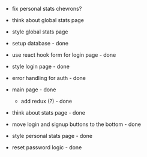 * fix personal stats chevrons?
* think about global stats page
* style global stats page

* setup database - done
* use react hook form for login page - done
* style login page - done
* error handling for auth - done
* main page - done
  * add redux (?) - done
* think about stats page - done
* move login and signup buttons to the bottom - done
* style personal stats page - done
* reset password logic - done
